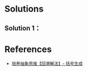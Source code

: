 # Solutions

## Solution 1：


# References
- [培养抽象思维【回溯解法】- 括号生成](https://leetcode-cn.com/problems/generate-parentheses/solution/pei-yang-chou-xiang-si-wei-hui-su-jie-fa-7dwu/)